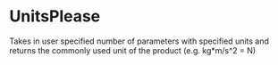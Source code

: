 # UnitsPlease
Takes in user specified number of parameters with specified units and returns the commonly used unit of the product (e.g. kg*m/s^2 = N)
